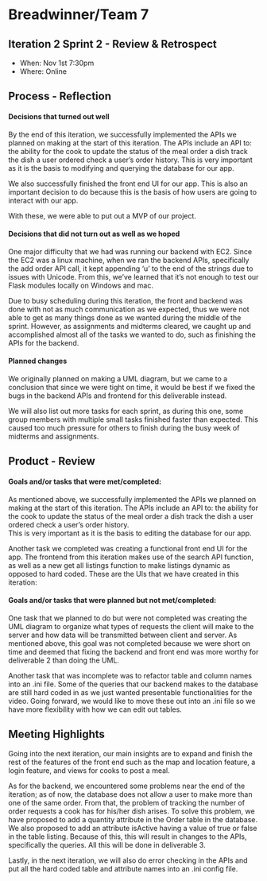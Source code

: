 # Breadwinner/Team 7

## Iteration 2 Sprint 2 - Review & Retrospect

 * When: Nov 1st 7:30pm
 * Where: Online

## Process - Reflection

#### Decisions that turned out well

By the end of this iteration, we successfully implemented the APIs we planned on making at the start of this iteration. 
The APIs include an API to: 
the ability for the cook to update the status of the meal
order a dish
track the dish a user ordered
check a user’s order history. 
This is very important as it is the basis to modifying and querying the database for our app.

We also successfully finished the front end UI for our app. This is also an important decision to do because this is the basis of how users are going to interact with our app. 

With these, we were able to put out a MVP of our project.

#### Decisions that did not turn out as well as we hoped

One major difficulty that we had was running our backend with EC2. Since the EC2 was a linux machine, when we ran the backend APIs, specifically the add order API call, it kept appending ‘u’ to the end of the strings due to issues with Unicode. From this, we’ve learned that it’s not enough to test our Flask modules locally on Windows and mac.

Due to busy scheduling during this iteration, the front and backend was done with not as much communication as we expected, thus we were not able to get as many things done as we wanted during the middle of the sprint. However, as assignments and midterms cleared, we caught up and accomplished almost all of the tasks we wanted to do, such as finishing the APIs for the backend. 





#### Planned changes


We originally planned on making a UML diagram, but we came to a conclusion that since we were tight on time, it would be best if we fixed the bugs in the backend APIs and frontend for this deliverable instead.

We will also list out more tasks for each sprint, as during this one, some group members with multiple small tasks finished  faster than expected. This caused too much pressure for others to finish during the busy week of midterms and assignments.


## Product - Review

#### Goals and/or tasks that were met/completed:

 As mentioned above, we successfully implemented the APIs we planned on making at the start of this iteration. The APIs include an API to:
the ability for the cook to update the status of the meal
order a dish
track the dish a user ordered
check a user’s order history.  
This is very important as it is the basis to editing the database for our app.

Another task we completed was creating a functional front end UI for the app. The frontend from this iteration makes use of the search API function, as well as a new get all listings function to make listings dynamic as opposed to hard coded. These are the UIs that we have created in this iteration:



#### Goals and/or tasks that were planned but not met/completed:
One task that we planned to do but were not completed was creating the UML diagram to organize what types of requests the client will make to the server and how data will be transmitted between client and server. As mentioned above, this goal was not completed because we were short on time and deemed that fixing the backend and front end was more worthy for deliverable 2 than doing the UML.

Another task that was incomplete was to refactor table and column names into an .ini file. Some of the queries that our backend makes to the database are still hard coded in as we just wanted presentable functionalities for the video. Going forward, we would like to move these out into an .ini file so we have more flexibility with how we can edit out tables.


## Meeting Highlights

Going into the next iteration, our main insights are to expand and finish the rest of the features of the front end such as the map and location feature, a login feature, and views for cooks to post a meal. 

As for the backend, we encountered some problems near the end of the iteration; as of now, the database does not allow a user to make more than one of the same order. From that, the problem of tracking the number of order requests a cook has for his/her dish arises. To solve this problem, we have proposed to add a quantity attribute in the Order table in the database. We also proposed to add an attribute isActive having a value of true or false in the table listing. Because of this, this will result in changes to the APIs, specifically the queries. All this will be done in deliverable 3.

Lastly, in the next iteration, we will also do error checking in the APIs and put all the hard coded table and attribute names into an .ini config file.
